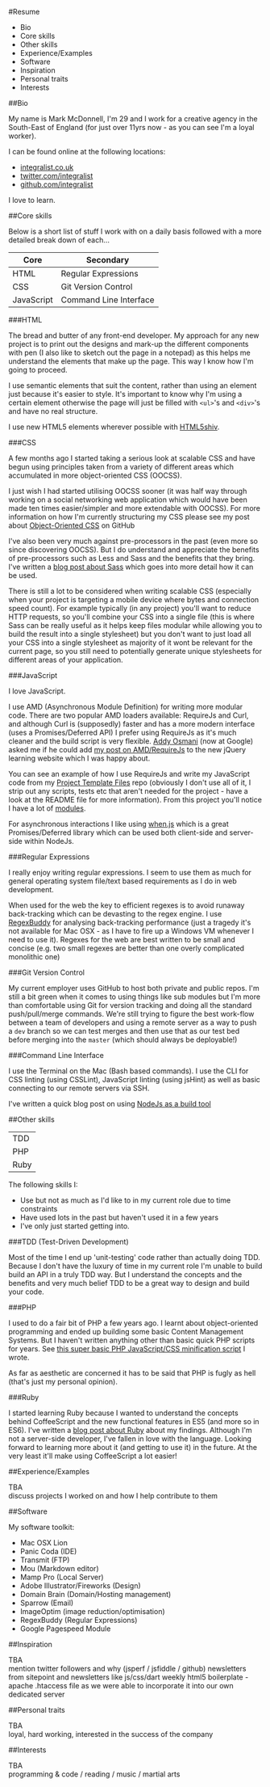 #Resume

* Bio
* Core skills
* Other skills
* Experience/Examples
* Software
* Inspiration
* Personal traits
* Interests

##Bio

My name is Mark McDonnell, I'm 29 and I work for a creative agency in the South-East of England (for just over 11yrs now - as you can see I'm a loyal worker).

I can be found online at the following locations:

* [integralist.co.uk](http://www.integralist.co.uk/)  
* [twitter.com/integralist](http://www.twitter.com/integralist)  
* [github.com/integralist](https://github.com/integralist)

I love to learn.

##Core skills

Below is a short list of stuff I work with on a daily basis followed with a more detailed break down of each… 

| Core       | Secondary              |
| -----------| ---------------------- |
| HTML       | Regular Expressions    |
| CSS        | Git Version Control    |
| JavaScript | Command Line Interface |

###HTML

The bread and butter of any front-end developer. My approach for any new project is to print out the designs and mark-up the different components with pen (I also like to sketch out the page in a notepad) as this helps me understand the elements that make up the page. This way I know how I'm going to proceed.

I use semantic elements that suit the content, rather than using an element just because it's easier to style. It's important to know why I'm using a certain element otherwise the page will just be filled with `<ul>`'s and `<div>`'s and have no real structure.

I use new HTML5 elements wherever possible with [HTML5shiv](https://github.com/aFarkas/html5shiv).

###CSS

A few months ago I started taking a serious look at scalable CSS and have begun using principles taken from a variety of different areas which accumulated in more object-oriented CSS (OOCSS). 

I just wish I had started utilising OOCSS sooner (it was half way through working on a social networking web application which would have been made ten times easier/simpler and more extendable with OOCSS). For more information on how I'm currently structuring my CSS please see my post about [Object-Oriented CSS](https://github.com/Integralist/Resume/blob/master/Object-Oriented-CSS.md) on GitHub

I've also been very much against pre-processors in the past (even more so since discovering OOCSS). But I do understand and appreciate the benefits of pre-processors such as Less and Sass and the benefits that they bring. I've written a [blog post about Sass](https://github.com/Integralist/Blog-Posts/blob/master/Guide-to-using-SASS.md) which goes into more detail how it can be used.

There is still a lot to be considered when writing scalable CSS (especially when your project is targeting a mobile device where bytes and connection speed count). For example typically (in any project) you'll want to reduce HTTP requests, so you'll combine your CSS into a single file (this is where Sass can be really useful as it helps keep files modular while allowing you to build the result into a single stylesheet) but you don't want to just load all your CSS into a single stylesheet as majority of it wont be relevant for the current page, so you still need to potentially generate unique stylesheets for different areas of your application.

###JavaScript

I love JavaScript.

I use AMD (Asynchronous Module Definition) for writing more modular code. There are two popular AMD loaders available: RequireJs and Curl, and although Curl is (supposedly) faster and has a more modern interface (uses a Promises/Deferred API) I prefer using RequireJs as it's much cleaner and the build script is very flexible. [Addy Osmani](https://twitter.com/#!/addyosmani) (now at Google) asked me if he could add [my post on AMD/RequireJs](https://github.com/Integralist/Blog-Posts/blob/master/Beginners-guide-to-AMD-and-RequireJs.md) to the new jQuery learning website which I was happy about.

You can see an example of how I use RequireJs and write my JavaScript code from my [Project Template Files](https://github.com/Integralist/Project-Template-Files) repo (obviously I don't use all of it, I strip out any scripts, tests etc that aren't needed for the project - have a look at the README file for more information). From this project you'll notice I have a lot of [modules](https://github.com/Integralist/Project-Template-Files/tree/master/Assets/Scripts/Utils).

For asynchronous interactions I like using [when.js](https://github.com/cujojs/when) which is a great Promises/Deferred library which can be used both client-side and server-side within NodeJs. 

###Regular Expressions

I really enjoy writing regular expressions. I seem to use them as much for general operating system file/text based requirements as I do in web development. 

When used for the web the key to efficient regexes is to avoid runaway back-tracking which can be devasting to the regex engine. I use [RegexBuddy](http://www.regexbuddy.com/) for analysing back-tracking performance (just a tragedy it's not available for Mac OSX - as I have to fire up a Windows VM whenever I need to use it). Regexes for the web are best written to be small and concise (e.g. two small regexes are better than one overly complicated monolithic one)

###Git Version Control

My current employer uses GitHub to host both private and public repos. I'm still a bit green when it comes to using things like sub modules but I'm more than comfortable using Git for version tracking and doing all the standard push/pull/merge commands. We're still trying to figure the best work-flow between a team of developers and using a remote server as a way to push a `dev` branch so we can test merges and then use that as our test bed before merging into the `master` (which should always be deployable!)

###Command Line Interface

I use the Terminal on the Mac (Bash based commands). I use the CLI for CSS linting (using CSSLint), JavaScript linting (using jsHint) as well as basic connecting to our remote servers via SSH. 

I've written a quick blog post on using [NodeJs as a build tool](https://github.com/Integralist/Blog-Posts/blob/master/NodeJs-as-a-tool.md)

##Other skills

|      |
| ---- |
| TDD  |
| PHP  |
| Ruby |

The following skills I:

* Use but not as much as I'd like to in my current role due to time constraints
* Have used lots in the past but haven't used it in a few years
* I've only just started getting into.

###TDD (Test-Driven Development)

Most of the time I end up 'unit-testing' code rather than actually doing TDD. Because I don't have the luxury of time in my current role I'm unable to build build an API in a truly TDD way. But I understand the concepts and the benefits and very much belief TDD to be a great way to design and build your code.

###PHP

I used to do a fair bit of PHP a few years ago. I learnt about object-oriented programming and ended up building some basic Content Management Systems. But I haven't written anything other than basic quick PHP scripts for years. See [this super basic PHP JavaScript/CSS minification script](https://github.com/Integralist/Mini-Com) I wrote.

As far as aesthetic are concerned it has to be said that PHP is fugly as hell (that's just my personal opinion). 

###Ruby

I started learning Ruby because I wanted to understand the concepts behind CoffeeScript and the new functional features in ES5 (and more so in ES6). I've written a [blog post about Ruby](https://github.com/Integralist/Blog-Posts/blob/master/Introduction-to-Ruby.md) about my findings. Although I'm not a server-side developer, I've fallen in love with the language. Looking forward to learning more  about it (and getting to use it) in the future. At the very least it'll make using CoffeeScript a lot easier!

##Experience/Examples

TBA  
discuss projects I worked on and how I help contribute to them

##Software

My software toolkit:

* Mac OSX Lion
* Panic Coda (IDE)
* Transmit (FTP)
* Mou (Markdown editor)
* Mamp Pro (Local Server)
* Adobe Illustrator/Fireworks (Design)
* Domain Brain (Domain/Hosting management)
* Sparrow (Email)
* ImageOptim (image reduction/optimisation)
* RegexBuddy (Regular Expressions)
* Google Pagespeed Module

##Inspiration

TBA  
mention twitter followers and why (jsperf / jsfiddle / github)
newsletters from sitepoint and newsletters like js/css/dart weekly
html5 boilerplate - apache .htaccess file as we were able to incorporate it into our own dedicated server

##Personal traits

TBA  
loyal, hard working, interested in the success of the company

##Interests

TBA  
programming & code / reading / music / martial arts